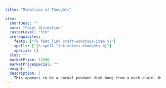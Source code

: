 ```yaml
---
title: "Medallion of Thoughts"

item:
  shortDesc: ""
  aura: "Faint divination"
  casterLevel: "5th"
  prerequisites:
    feats: ["{% feat_link craft-wondrous-item %}"]
    spells: ["{% spell_link detect-thoughts %}"]
    special: []
  slot: ""
  marketPrice: 12000
  marketPriceSpecial: ""
  weight: ""
  description: |
    This appears to be a normal pendant disk hung from a neck chain. Usually fashioned from bronze, copper, or nickel-silver, the medallion allows the wearer to read the thoughts of others, as with the spell {% spell_link detect-thoughts %}.
---
```

